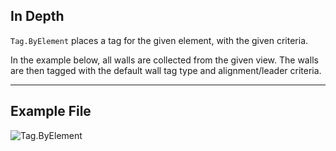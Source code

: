 ## In Depth
`Tag.ByElement` places a tag for the given element, with the given criteria.

In the example below, all walls are collected from the given view. The walls are then tagged with the default wall tag type and alignment/leader criteria.
___
## Example File

![Tag.ByElement](./Revit.Elements.Tag.ByElement_img.jpg)

